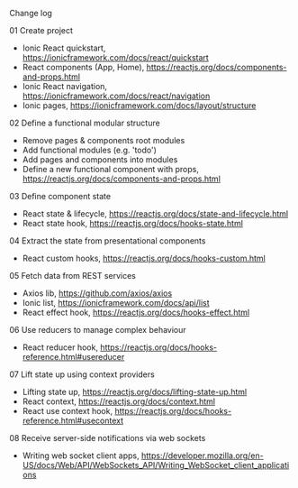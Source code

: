 Change log

01 Create project

- Ionic React quickstart, https://ionicframework.com/docs/react/quickstart
- React components (App, Home), https://reactjs.org/docs/components-and-props.html
- Ionic React navigation, https://ionicframework.com/docs/react/navigation
- Ionic pages, https://ionicframework.com/docs/layout/structure

02 Define a functional modular structure

- Remove pages & components root modules
- Add functional modules (e.g. 'todo')
- Add pages and components into modules
- Define a new functional component with props, https://reactjs.org/docs/components-and-props.html

03 Define component state

- React state & lifecycle, https://reactjs.org/docs/state-and-lifecycle.html
- React state hook, https://reactjs.org/docs/hooks-state.html

04 Extract the state from presentational components

- React custom hooks, https://reactjs.org/docs/hooks-custom.html

05 Fetch data from REST services

- Axios lib, https://github.com/axios/axios
- Ionic list, https://ionicframework.com/docs/api/list
- React effect hook, https://reactjs.org/docs/hooks-effect.html

06 Use reducers to manage complex behaviour

- React reducer hook, https://reactjs.org/docs/hooks-reference.html#usereducer

07 Lift state up using context providers

- Lifting state up, https://reactjs.org/docs/lifting-state-up.html
- React context, https://reactjs.org/docs/context.html
- React use context hook, https://reactjs.org/docs/hooks-reference.html#usecontext

08 Receive server-side notifications via web sockets

- Writing web socket client apps, https://developer.mozilla.org/en-US/docs/Web/API/WebSockets_API/Writing_WebSocket_client_applications

